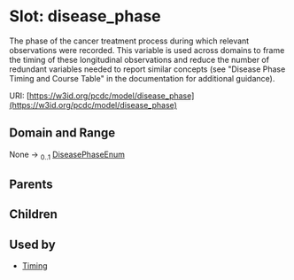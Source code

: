 
# Slot: disease_phase


The phase of the cancer treatment process during which relevant observations were recorded. This variable is used across domains to frame the timing of these longitudinal observations and reduce the number of redundant variables needed to report similar concepts (see "Disease Phase Timing and Course Table" in the documentation for additional guidance).

URI: [https://w3id.org/pcdc/model/disease_phase](https://w3id.org/pcdc/model/disease_phase)


## Domain and Range

None &#8594;  <sub>0..1</sub> [DiseasePhaseEnum](DiseasePhaseEnum.md)

## Parents


## Children


## Used by

 * [Timing](Timing.md)
